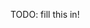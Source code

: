 <!-- Heads up! This is a generated file, do not edit directly. You can find the source at https://github.com/ember-learn/super-rentals-tutorial/blob/master/src/chapters/10-part-2.md -->

TODO: fill this in!
